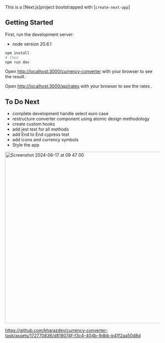 This is a [Next.js]project bootstrapped with [`create-next-app`]

## Getting Started

First, run the development server:

- node version 20.6.1

```bash
npm install
# then
npm run dev
```

Open [http://localhost:3000/currency-converter](http://localhost:3000/currency-converter) with your browser to see the result.

Open [http://localhost:3000/api/rates](http://localhost:3000/api/rates) with your browser to see the rates .

## To Do Next

- complete development handle select euro case
- restructure converter component using atomic design methodology
- create custom hooks
- add jest test for all methods
- add End to End cypress test
- add icons and currency symbols
- Style the app

<img width="558" alt="Screenshot 2024-06-17 at 09 47 00" src="https://github.com/kharazdev/currency-converter-task/assets/172770836/1d6e9d6c-573d-47d5-9273-4c9a509a6920">


https://github.com/kharazdev/currency-converter-task/assets/172770836/d818074f-f3c4-404b-9dbb-b41f2aa50d8d

